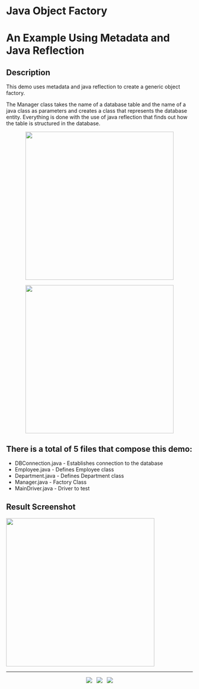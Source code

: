 # Java Object Factory

# An Example Using Metadata and Java Reflection

## Description

This demo uses metadata and java reflection to create a generic object factory. 

The Manager class takes the name of a database table and the name of a java class as parameters and creates a class that represents the database entity. Everything is done with the use of java reflection that finds out how the table is structured in the database.

<p align='center'>
  <kbd><img src="https://user-images.githubusercontent.com/5893219/147706138-375adedf-e05b-49ed-b677-2c874e8824ec.gif" width="400" height="400"></kbd>
</p>

<p align='center'>
  <kbd><img src="https://user-images.githubusercontent.com/5893219/147706147-ce82294b-c115-4f78-94e2-6013199ea4a3.gif" width="400" height="400"></kbd>
</p>

## There is a total of 5 files that compose this demo:

- DBConnection.java - Establishes connection to the database
- Employee.java     - Defines Employee class
- Department.java   - Defines Department class
- Manager.java      - Factory Class
- MainDriver.java   - Driver to test

## Result Screenshot
<kbd><img src="https://user-images.githubusercontent.com/5893219/147706134-87fdd30e-371b-421f-9f83-cbeb085cb769.gif" width="400" height="400"></kbd>


<!-- FOOTER (Author / Visit My Online Resume / Download My PDF Resume) -->
<hr>
<p align='center'>
  <a href="#"><img src="https://img.shields.io/badge/author-%C2%A9%20Siomara%20Cintia%20Pantarotto.%20All%20rights%20reserved.-008080?style=social"></a>&nbsp;&nbsp;
  <a href="https://siomara.com.br/"><img src="https://img.shields.io/badge/visit-My Online Resume-008080?style=social"></a>&nbsp;&nbsp;
  <a href="https://siomara.com.br/ResumePANTAROTTO.pdf"><img src="https://img.shields.io/badge/download-My PDF Resume-008080?style=social"></a>
</p>